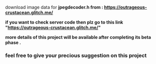 download image data for <b>jpegdecoder.h<b> from : <a>https://outrageous-crustacean.glitch.me/</a>
  
 if you want to check server code then plz go to this link "https://outrageous-crustacean.glitch.me/"

more details of this project will be available after completing its beta phase .
<h3>feel free to give your precious suggestion on this project </h3>
